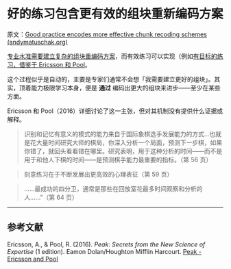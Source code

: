 # 好的练习包含更有效的组块重新编码方案

原文：[Good practice encodes more effective chunk recoding schemes (andymatuschak.org)](https://notes.andymatuschak.org/zqjudbYd5oSMN1qAym1HZRcHtvxToD7EqDkL)

[专业水准需要建立复杂的组块重编码方案](https://notes.andymatuschak.org/z7s7zpUDq2EEXnu3XJQLmqjddZnwGkBfz5WWL)，而有效练习可以实现（例如[有目标的练习，借鉴于 Ericsson 和 Pool](https://notes.andymatuschak.org/z7pC147AdTuRWQ2XKyRYpQC8FiM6rmjwRqwzv)。

这个过程似乎是自动的，主要是专家们通常不会想「我需要建立更好的组块」。其实，顶着能力极限学习本身，便是 **通过** 编码出更大的组块来进步——至少在某些方面。

Ericsson 和 Pool（2016）详细讨论了这一主张，但对其机制没有提供什么证据或解释。

> 识别和记忆有意义的模式的能力来自于国际象棋选手发展能力的方式…也就是花大量时间研究大师的棋局，你深入分析一个局面，预测下一步棋，如果你错了，就回头看看错在哪里。研究表明，用于这种分析的时间——而不是用于和他人下棋的时间——是预测棋手能力最重要的指标。（第 56 页）

> 刻意练习在于不断发展出更高效的心理表征（第 59 页）

> ......最成功的四分卫，通常是那些在回放室花最多时间观察和分析的人......"（第 64 页）

------

## 参考文献

Ericsson, A., & Pool, R. (2016). *Peak: Secrets from the New Science of Expertise* (1 edition). Eamon Dolan/Houghton Mifflin Harcourt. [Peak - Ericsson and Pool](https://notes.andymatuschak.org/z6Sx5DSLp1Jdt4wqvN36Xvregj6mQnCnFopmy)